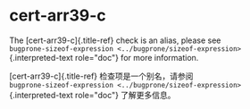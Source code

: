 # cert-arr39-c

The [cert-arr39-c]{.title-ref} check is an alias, please see  
`bugprone-sizeof-expression <../bugprone/sizeof-expression>`{.interpreted-text role="doc"} for more information.

[cert-arr39-c]{.title-ref} 检查项是一个别名，请参阅  
`bugprone-sizeof-expression <../bugprone/sizeof-expression>`{.interpreted-text role="doc"} 了解更多信息。
